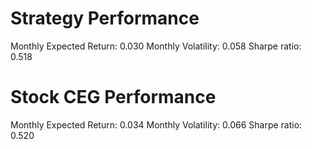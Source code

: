 # Strategy Performance
Monthly Expected Return: 0.030
Monthly Volatility: 0.058
Sharpe ratio: 0.518
# Stock CEG Performance
Monthly Expected Return: 0.034
Monthly Volatility: 0.066
Sharpe ratio: 0.520
